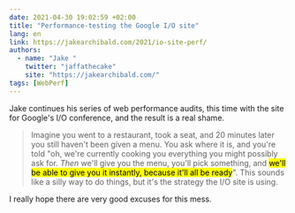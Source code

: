```yaml
---
date: 2021-04-30 19:02:59 +02:00
title: "Performance-testing the Google I/O site"
lang: en
link: https://jakearchibald.com/2021/io-site-perf/
authors:
  - name: "Jake "
    twitter: "jaffathecake"
    site: "https://jakearchibald.com/"
tags: [WebPerf]
---
```


Jake continues his series of web performance audits, this time with the site for Google's I/O conference, and the result is a real shame.

> Imagine you went to a restaurant, took a seat, and 20 minutes later you still haven't been given a menu. You ask where it is, and you're told "oh, we're currently cooking you everything you might possibly ask for. *Then* we'll give you the menu, you'll pick something, and <mark>we'll be able to give you it instantly, because it'll all be ready</mark>". This sounds like a silly way to do things, but it's the strategy the I/O site is using.

I really hope there are very good excuses for this mess.